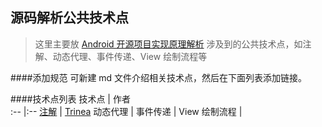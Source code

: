 源码解析公共技术点
----------------
> 这里主要放 [Android 开源项目实现原理解析](https://github.com/android-cn/android-open-project-analysis) 涉及到的公共技术点，如注解、动态代理、事件传递、View 绘制流程等

####添加规范
可新建 md 文件介绍相关技术点，然后在下面列表添加链接。

####技术点列表
技术点 | 作者  
:-- |:--
[注解](annotation.md) | [Trinea](https://github.com/Trinea)
动态代理 | 
事件传递 | 
View 绘制流程 | 
